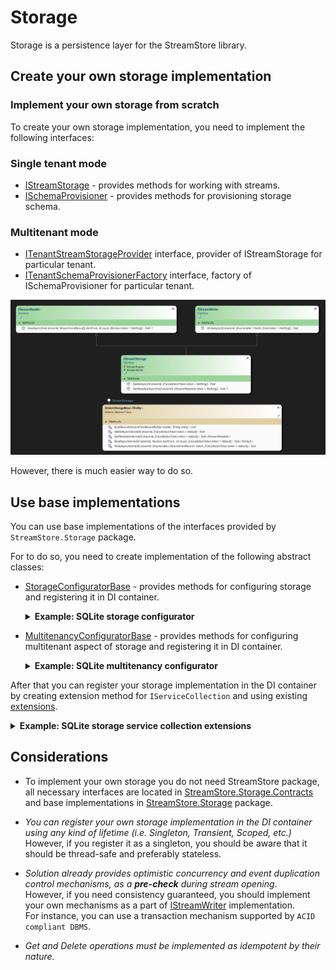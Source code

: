 # Storage

Storage is a persistence layer for the StreamStore library.

## Create your own storage implementation

### Implement your own storage from scratch

To create your own storage implementation, you need to implement the following interfaces:

### Single tenant mode

- [IStreamStorage] - provides methods for working with streams.
- [ISchemaProvisioner] - provides methods for provisioning storage schema.

### Multitenant mode

- [ITenantStreamStorageProvider] interface, provider of IStreamStorage for particular tenant.
- [ITenantSchemaProvisionerFactory] interface, factory of ISchemaProvisioner for particular tenant.

![Storage class diagram](diagrams/storage.png)

However, there is much easier way to do so.

## Use base implementations

You can use base implementations of the interfaces provided by `StreamStore.Storage` package.

For to do so, you need to create implementation of the following abstract classes:

* [StorageConfiguratorBase] - provides methods for configuring storage and registering it in DI container.

  <details>
  <summary><b>Example: SQLite storage configurator</b></summary>
  
  ```csharp
  // Example of SQLite storage configurator
  internal class StorageConfigurator: StorageConfiguratorBase
      {
  
          readonly SqlStorageConfiguration config = SqliteConfiguration.DefaultConfiguration;
  
          public StorageConfigurator()
          {
          }
  
          public StorageConfigurator(SqlStorageConfiguration configuration)
          {
              config = configuration.ThrowIfNull(nameof(configuration));
          }
  
  
          protected override void ConfigureStorage(StorageDependencyRegistrator registrator)
          {
              registrator.RegisterStorage<SqlStreamStorage>();
          }
  
          protected override void ConfigureSchemaProvisioner(SchemaProvisionerRegistrator registrator)
          {
              // Register the PostgreSQL schema provisioner
              registrator.RegisterSchemaProvisioner<SqlSchemaProvisioner>();
          }
  
          protected override void ConfigureAdditionalDependencies(IServiceCollection services)
          {
              services.AddSingleton(config);
              services.AddSingleton<IDbConnectionFactory, SqliteDbConnectionFactory>();
              services.AddSingleton<IDapperCommandFactory, DefaultDapperCommandFactory>();
              services.AddSingleton<ISqlExceptionHandler, SqliteExceptionHandler>();
              services.AddSingleton<ISqlQueryProvider, DefaultSqlQueryProvider>();
              services.AddSingleton<IMigrator, SqliteMigrator>();
              services.AddSingleton(new MigrationConfiguration { MigrationAssembly = typeof(SqliteMigrator).Assembly });
          }
      }
  ```
  
  </details>

* [MultitenancyConfiguratorBase] - provides methods for configuring multitenant aspect of storage and registering it in DI container.

  <details>
  <summary><b>Example: SQLite multitenancy configurator</b></summary>
  
  ```csharp
   internal class MultitenancyConfigurator : MultitenancyConfiguratorBase
    {
        readonly Action<SqlMultitenancyConfigurator> configure;

        public MultitenancyConfigurator(Action<SqlMultitenancyConfigurator> configure)
        {
            this.configure = configure.ThrowIfNull(nameof(configure));
        }

        protected override void ConfigureStorageProvider(StorageProviderRegistrator registrator)
        {
            registrator.RegisterStorageProvider(serviceProvider => serviceProvider.GetRequiredService<SqliteTenantStorageProvider>().GetStorage);
        }

        protected override void ConfigureSchemaProvisionerFactory(SchemaProvisionerFactoryRegistrator registrator)
        {
            registrator.RegisterSchemaProvisioningFactory(provider =>
                provider.GetRequiredService<SqliteSchemaProvisionerFactory>().Create);
        }

        protected override void ConfigureAdditionalDependencies(IServiceCollection services)
        {
            services.ThrowIfNull(nameof(services));
            services.AddSingleton<ISqlTenantStorageConfigurationProvider,SqlTenantStorageConfigurationProvider>();
            services.AddSingleton<SqliteTenantStorageProvider>();
            configure(new SqlMultitenancyConfigurator(services));
            services.AddSingleton<SqliteSchemaProvisionerFactory>();
        }
    }
  ```

  </details>

After that you can register your storage implementation in the DI container by creating extension method for `IServiceCollection` and using existing [extensions](../src/StreamStore.Storage/Extensions/ServiceCollectionExtension.cs).

<details>
<summary><b>Example: SQLite storage service collection extensions</b></summary>

```csharp
  public static class ServiceCollectionExtension
  {
      public static IServiceCollection ConfigurePersistenceMultitenancy(this IServiceCollection services, StorageConfiguratorBase configurator, MultitenancyConfiguratorBase multitenancyConfigurator)
      {
              configurator.ThrowIfNull(nameof(configurator));
              multitenancyConfigurator.ThrowIfNull(nameof(multitenancyConfigurator));
  
              var storageServices = 
                  new StorageDependencyBuilder()
                      .WithStorageConfigurator(configurator)
                      .WithMultitenancyConfigurator(multitenancyConfigurator)
                      .Build();
              services.CopyFrom(storageServices);
              return services;
          }
          public static IServiceCollection ConfigurePersistence(this IServiceCollection services, StorageConfiguratorBase configurator)
          {
              configurator.ThrowIfNull(nameof(configurator));
  
              var storageServices =
                  new StorageDependencyBuilder()
                      .WithStorageConfigurator(configurator)
                      .Build();
              services.CopyFrom(storageServices);
              return services;
          }

  }
```

</details>


## Considerations

- To implement your own storage you do not need StreamStore package, all necessary interfaces are located in [StreamStore.Storage.Contracts](https://www.nuget.org/packages/StreamStore.Contracts/) and base implementations in  [StreamStore.Storage](https://www.nuget.org/packages/StreamStore.Storage/) package.

- _You can register your own storage implementation in the DI container using any kind of lifetime (i.e. Singleton, Transient, Scoped, etc.)_  
  However, if you register it as a singleton, you should be aware that it should be thread-safe and preferably stateless.

- _Solution already provides optimistic concurrency and event duplication control mechanisms, as a **pre-check** during stream opening_.  
  However, if you need consistency guaranteed, you should implement your own mechanisms as a part of [IStreamWriter] implementation.  
  For instance, you can use a transaction mechanism supported by `ACID compliant DBMS`.
- _Get and Delete operations must be implemented as idempotent by their nature._

[IStreamWriter]:../src/StreamStore.Storage.Contracts/Storage/IStreamWriter.cs
[IStreamStorage]:../src/StreamStore.Storage.Contracts/Storage/IStreamStorage.cs
[ISchemaProvisioner]:../src/StreamStore.Storage.Contracts/Provisioning/ISchemaProvisioner.cs
[ITenantStreamStorageProvider]:../src/StreamStore.Storage.Contracts/Multitenancy/ITenantStreamStorageProvider.cs
[ITenantSchemaProvisionerFactory]:../src/StreamStore.Storage.Contracts/Multitenancy/ITenantSchemaProvisionerFactory.cs
[StorageConfiguratorBase]:../src/StreamStore.Storage/Configuration/StorageConfiguratorBase.cs

[MultitenancyConfiguratorBase]:../src/StreamStore.Storage/Configuration/MultitenancyConfiguratorBase.cs
